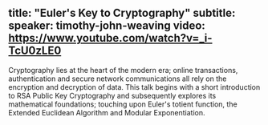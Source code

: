 title: "Euler's Key to Cryptography"
subtitle:
speaker: timothy-john-weaving
video: https://www.youtube.com/watch?v=_i-TcU0zLE0
---
Cryptography lies at the heart of the modern era; online transactions, authentication and secure network communications all rely on the encryption and decryption of data.
This talk begins with a short introduction to RSA Public Key Cryptography and subsequently explores its mathematical foundations; touching upon Euler's totient function, the Extended Euclidean Algorithm and Modular Exponentiation.